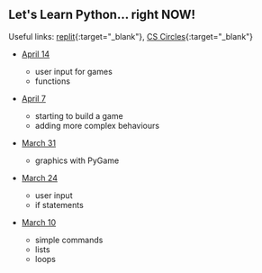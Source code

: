 ## Let's Learn Python... right NOW!

Useful links:
[replit](http://replit.com){:target="_blank"}, [CS Circles](https://cscircles.cemc.uwaterloo.ca/){:target="_blank"}

- [April 14](https://third-animal-0f0.notion.site/April-14-68456325a1514629b3597b7c529aa5b2)
    - user input for games
    - functions

- [April 7](./april07.md)
    - starting to build a game
    - adding more complex behaviours

- [March 31](./march31.md)
    - graphics with PyGame

- [March 24](./march24.md)
    - user input
    - if statements

- [March 10](./march10.md)
    - simple commands
    - lists
    - loops

